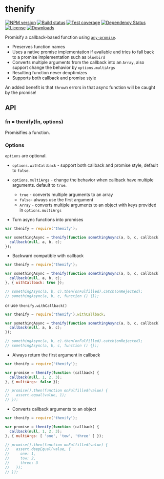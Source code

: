 # thenify

[![NPM version][npm-image]][npm-url]
[![Build status][travis-image]][travis-url]
[![Test coverage][coveralls-image]][coveralls-url]
[![Dependency Status][david-image]][david-url]
[![License][license-image]][license-url]
[![Downloads][downloads-image]][downloads-url]

Promisify a callback-based function using [`any-promise`](https://github.com/kevinbeaty/any-promise).

- Preserves function names
- Uses a native promise implementation if available and tries to fall back to a promise implementation such as
  `bluebird`
- Converts multiple arguments from the callback into an `Array`, also support change the behavior by `options.multiArgs`
- Resulting function never deoptimizes
- Supports both callback and promise style

An added benefit is that `throw`n errors in that async function will be caught by the promise!

## API

### fn = thenify(fn, options)

Promisifies a function.

### Options

`options` are optional.

- `options.withCallback` - support both callback and promise style, default to `false`.
- `options.multiArgs` - change the behavior when callback have multiple arguments. default to `true`.
    - `true` - converts multiple arguments to an array
    - `false`- always use the first argument
    - `Array` - converts multiple arguments to an object with keys provided in `options.multiArgs`

- Turn async functions into promises

```js
var thenify = require('thenify');

var somethingAsync = thenify(function somethingAsync(a, b, c, callback) {
  callback(null, a, b, c);
});
```

- Backward compatible with callback

```js
var thenify = require('thenify');

var somethingAsync = thenify(function somethingAsync(a, b, c, callback) {
  callback(null, a, b, c);
}, { withCallback: true });

// somethingAsync(a, b, c).then(onFulfilled).catch(onRejected);
// somethingAsync(a, b, c, function () {});
```

or use `thenify.withCallback()`

```js
var thenify = require('thenify').withCallback;

var somethingAsync = thenify(function somethingAsync(a, b, c, callback) {
  callback(null, a, b, c);
});

// somethingAsync(a, b, c).then(onFulfilled).catch(onRejected);
// somethingAsync(a, b, c, function () {});
```

- Always return the first argument in callback

```js
var thenify = require('thenify');

var promise = thenify(function (callback) {
  callback(null, 1, 2, 3);
}, { multiArgs: false });

// promise().then(function onFulfilled(value) {
//   assert.equal(value, 1);
// });
```

- Converts callback arguments to an object

```js
var thenify = require('thenify');

var promise = thenify(function (callback) {
  callback(null, 1, 2, 3);
}, { multiArgs: [ 'one', 'tow', 'three' ] });

// promise().then(function onFulfilled(value) {
//   assert.deepEqual(value, {
//     one: 1,
//     tow: 2,
//     three: 3
//   });
// });
```

[gitter-image]: https://badges.gitter.im/thenables/thenify.png

[gitter-url]: https://gitter.im/thenables/thenify

[npm-image]: https://img.shields.io/npm/v/thenify.svg?style=flat-square

[npm-url]: https://npmjs.org/package/thenify

[github-tag]: http://img.shields.io/github/tag/thenables/thenify.svg?style=flat-square

[github-url]: https://github.com/thenables/thenify/tags

[travis-image]: https://img.shields.io/travis/thenables/thenify.svg?style=flat-square

[travis-url]: https://travis-ci.org/thenables/thenify

[coveralls-image]: https://img.shields.io/coveralls/thenables/thenify.svg?style=flat-square

[coveralls-url]: https://coveralls.io/r/thenables/thenify

[david-image]: http://img.shields.io/david/thenables/thenify.svg?style=flat-square

[david-url]: https://david-dm.org/thenables/thenify

[license-image]: http://img.shields.io/npm/l/thenify.svg?style=flat-square

[license-url]: LICENSE

[downloads-image]: http://img.shields.io/npm/dm/thenify.svg?style=flat-square

[downloads-url]: https://npmjs.org/package/thenify
